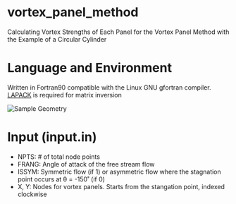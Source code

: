 # vortex_panel_method
Calculating Vortex Strengths of Each Panel for the Vortex Panel Method with the Example of a Circular Cylinder

# Language and Environment
Written in Fortran90 compatible with the Linux GNU gfortran compiler. [LAPACK](https://github.com/Reference-LAPACK/lapack) is required for matrix inversion

![Sample Geometry](https://drive.google.com/file/d/1s_A3oSA1bRufd-UQqJIdCOeXWa3vUilE/preview)

# Input (input.in)
  - NPTS: # of total node points
  - FRANG: Angle of attack of the free stream flow
  - ISSYM: Symmetric flow (if 1) or asymmetric flow where the stagnation point occurs at θ = -150˚ (if 0)
  - X, Y: Nodes for vortex panels. Starts from the stangation point, indexed clockwise
